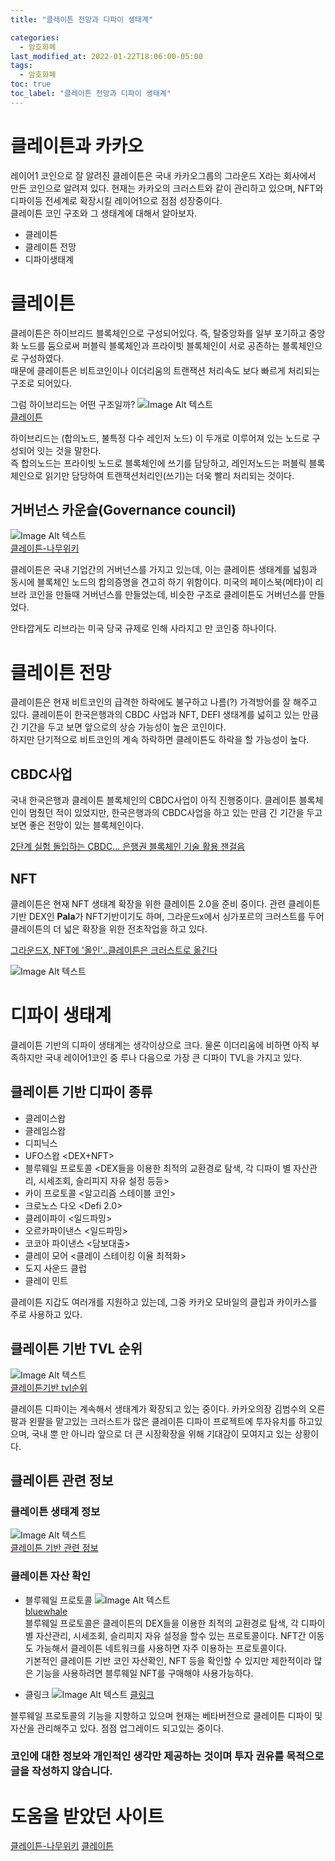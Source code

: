```yaml
---
title: "클레이튼 전망과 디파이 생태계"

categories:
  - 암호화폐
last_modified_at: 2022-01-22T18:06:00-05:00
tags:
  - 암호화폐
toc: true
toc_label: "클레이튼 전망과 디파이 생태계"
---
```


# 클레이튼과 카카오
레이어1 코인으로 잘 알려진 클레이튼은 국내 카카오그룹의 그라운드 X라는 회사에서 만든 코인으로 알려져 있다. 현재는 카카오의 크러스트와 같이 관리하고 있으며, NFT와 디파이등 전세계로 확장시킬 레이어1으로 점점 성장중이다.<br>
클레이튼 코인 구조와 그 생태계에 대해서 알아보자.

- 클레이튼
- 클레이튼 전망
- 디파이생태계

# 클레이튼
클레이튼은 하이브리드 블록체인으로 구성되어있다. 즉, 탈중앙화를 일부 포기하고 중앙화 노드를 둠으로써 퍼블릭 블록체인과 프라이빗 블록체인이 서로 공존하는 블록체인으로 구성하였다.<br>
때문에 클레이튼은 비트코인이나 이더리움의 트랜잭션 처리속도 보다 빠르게 처리되는 구조로 되어있다.

그럼 하이브리드는 어떤 구조일까?
![Image Alt 텍스트](/assets/img/crypto/klaytn.png) <br>
[클레이튼](http://wiki.hash.kr/index.php/%ED%81%B4%EB%A0%88%EC%9D%B4%ED%8A%BC)

하이브리드는 (합의노드, 불특정 다수 레인저 노드) 이 두개로 이루어져 있는 노드로 구성되어 잇는 것을 말한다.<br>
즉 합의노드는 프라이빗 노드로 블록체인에 쓰기를 담당하고, 레인저노드는 퍼블릭 블록체인으로 읽기만 담당하여 트랜잭션처리인(쓰기)는 더욱 빨리 처리되는 것이다.

## 거버넌스 카운슬(Governance council) 
![Image Alt 텍스트](/assets/img/crypto/council.png) <br>
[클레이튼-나무위키](https://namu.wiki/w/%ED%81%B4%EB%A0%88%EC%9D%B4%ED%8A%BC)

클레이튼은 국내 기업간의 거버넌스를 가지고 있는데, 이는 클레이튼 생태계를 넓힘과 동시에 블록체인 노드의 합의증명을 견고히 하기 위함이다. 미국의 페이스북(메타)이 리브라 코인을 만들때 거버넌스를 만들었는데, 비슷한 구조로 클레이튼도 거버넌스를 만들었다.<br>

안타깝게도 리브라는 미국 당국 규제로 인해 사라지고 만 코인중 하나이다.

# 클레이튼 전망
클레이튼은 현재 비트코인의 급격한 하락에도 불구하고 나름(?) 가격방어를 잘 해주고 있다. 클레이튼이 한국은행과의 CBDC 사업과 NFT, DEFI 생태계를 넓히고 있는 만큼 긴 기간을 두고 보면 앞으로의 상승 가능성이 높은 코인이다.<br>
하지만 단기적으로 비트코인의 계속 하락하면 클레이튼도 하락을 할 가능성이 높다.<br>

## CBDC사업
국내 한국은행과 클레이튼 블록체인의 CBDC사업이 아직 진행중이다. 클레이튼 블록체인이 멈췄던 적이 있었지만, 한국은행과의 CBDC사업을 하고 있는 만큼 긴 기간을 두고 보면 좋은 전망이 있는 블록체인이다. 

[2단계 실험 돌입하는 CBDC… 은행권 블록체인 기술 활용 잰걸음](https://biz.chosun.com/stock/finance/2022/01/04/INMM4YZX75DYXCT2CC2S3OYKEQ/)

## NFT
클레이튼은 현재 NFT 생태계 확장을 위한 클레이튼 2.0을 준비 중이다. 관련 클레이튼 기반 DEX인 **Pala**가 NFT기반이기도 하며, 그라운드x에서 싱가포르의 크러스트를 두어 클레이튼의 더 넓은 확장을 위한 전초작업을 하고 있다.<br>

[그라운드X, NFT에 '올인'‥클레이튼은 크러스트로 옮긴다](https://www.coindeskkorea.com/news/articleView.html?idxno=76896)

![Image Alt 텍스트](/assets/img/crypto/pala.png) <br>


# 디파이 생태계
클레이튼 기반의 디파이 생태계는 생각이상으로 크다. 물론 이더리움에 비하면 아직 부족하지만 국내 레이어1코인 중 루나 다음으로 가장 큰 디파이 TVL을 가지고 있다. 

## 클레이튼 기반 디파이 종류
- 클레이스왑 <DEX>
- 클레임스왑 <DEX>
- 디피닉스  <DEX>
- UFO스왑 <DEX+NFT>
- 블루웨일 프로토콜 <DEX들을 이용한 최적의 교환경로 탐색, 각 디파이 별 자산관리, 시세조회, 슬리피지 자유 설정 등등>
- 카이 프로토콜 <알고리즘 스테이블 코인>
- 크로노스 다오 <Defi 2.0>
- 클레이파이 <일드파밍>
- 오르카파이낸스 <일드파밍>
- 코코아 파이낸스 <담보대출>
- 클레이 모어 <클레이 스테이킹 이율 최적화>
- 도지 사운드 클럽 <NFT>
- 클레이 민트 <NFT>

클레이튼 지갑도 여러개를 지원하고 있는데, 그중 카카오 모바일의 클립과 카이카스를 주로 사용하고 있다.

## 클레이튼 기반 TVL 순위

![Image Alt 텍스트](/assets/img/crypto/klaytn_defi.png) <br>
[클레이튼기반 tvl순위](https://www.klaylabs.net/)


클레이튼 디파이는 계속해서 생태계가 확장되고 있는 중이다. 카카오의장 김범수의 오른팔과 왼팔을 맡고있는 크러스트가 많은 클레이튼 디파이 프로젝트에 투자유치를 하고있으며, 국내 뿐 만 아니라 앞으로 더 큰 시장확장을 위해 기대감이 모여지고 있는 상황이다.<br>

## 클레이튼 관련 정보

### 클레이튼 생태계 정보
![Image Alt 텍스트](/assets/img/crypto/klaytn_info.png) <br>
[클레이튼 기반 관련 정보](https://ranked.klaytn.info/)

### 클레이튼 자산 확인
- 블루웨일 프로토콜
![Image Alt 텍스트](/assets/img/crypto/bluewhale.png) <br>
[bluewhale](https://app.bluewhale-protocol.com/klaytn/account)<br>
블루웨일 프로토콜은 클레이튼의 DEX들을 이용한 최적의 교환경로 탐색, 각 디파이 별 자산관리, 시세조회, 슬리피지 자유 설정을 할수 있는 
프로토콜이다. NFT간 이동도 가능해서 클레이튼 네트워크를 사용하면 자주 이용하는 프로토콜이다.
<br> 기본적인 클레이튼 기반 코인 자산확인, NFT 등을 확인할 수 있지만 제한적이라 많은 기능을 사용하려면 블루웨일 NFT를 구매해야 사용가능하다.

- 클링크 
![Image Alt 텍스트](/assets/img/crypto/clink.png) 
[클링크](https://www.clink.company/)<br>

블루웨일 프로토콜의 기능을 지향하고 있으며 현재는 베타버전으로 클레이튼 디파이 및 자산을 관리해주고 있다. 점점 업그레이드 되고있는 중이다.


### 코인에 대한 정보와 개인적인 생각만 제공하는 것이며 투자 권유를 목적으로 글을 작성하지 않습니다.

# 도움을 받았던 사이트
[클레이튼-나무위키](https://namu.wiki/w/%ED%81%B4%EB%A0%88%EC%9D%B4%ED%8A%BC)
[클레이튼](http://wiki.hash.kr/index.php/%ED%81%B4%EB%A0%88%EC%9D%B4%ED%8A%BC)

